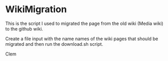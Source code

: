 WikiMigration
=============

This is the script I used to migrated the page from the old wiki (Media wiki) to 
the github wiki.

Create a file input with the name names of the wiki pages that should be migrated
and then run the download.sh script.

Clem

